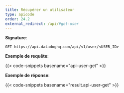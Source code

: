 ```yaml
---
title: Récupérer un utilisateur
type: apicode
order: 24.2
external_redirect: /api/#get-user
---
```


**Signature**:

`GET https://api.datadoghq.com/api/v1/user/<USER_ID>`

**Exemple de requête**:

{{< code-snippets basename="api-user-get" >}}

**Exemple de réponse**:

{{< code-snippets basename="result.api-user-get" >}}

